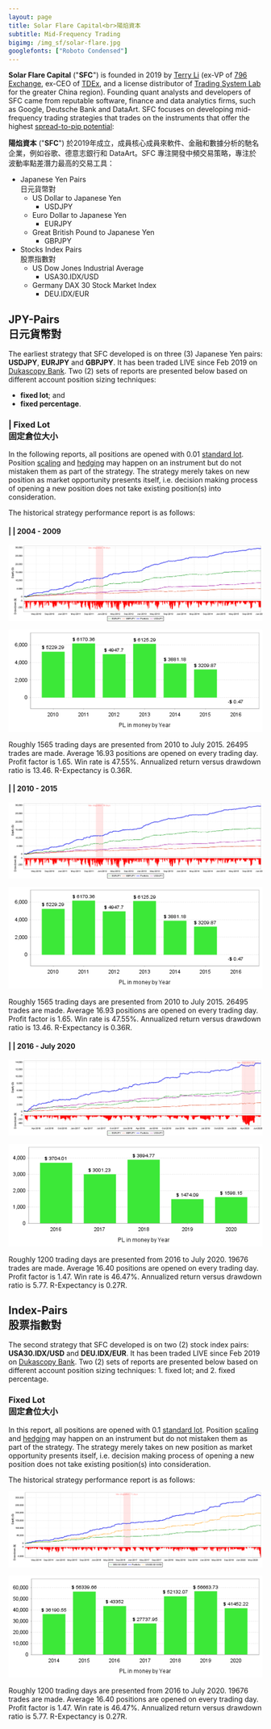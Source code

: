 ```yaml
---
layout: page
title: Solar Flare Capital<br>陽焰資本
subtitle: Mid-Frequency Trading
bigimg: /img_sf/solar-flare.jpg
googlefonts: ["Roboto Condensed"]
---
```


<i class='fa fa-sun-o' style='color:DimGrey'></i> **Solar Flare Capital** ("**SFC**") is founded in 2019 by [Terry Li](https://bit.ly/terryli) (ex-VP of [796 Exchange](https://www.796.com), ex-CEO of [TDEx](https://www.tdex.com), and a license distributor of [Trading System Lab](https://www.tradingsystemlab.com) for the greater China region). Founding quant analysts and developers of SFC came from reputable software, finance and data analytics firms, such as Google, Deutsche Bank and DataArt. SFC focuses on developing mid-frequency trading strategies that trades on the instruments that offer the highest [spread-to-pip potential](https://www.investopedia.com/articles/forex/10/spread-pip-potential-pairs-day-trading.asp):

<i class='fa fa-sun-o' style='color:DimGrey'></i> **陽焰資本** ("**SFC**") 於2019年成立，成員核心成員來軟件、金融和數據分析的馳名企業，例如谷歌、德意志銀行和 DataArt。SFC 專注開發中頻交易策略，專注於波動率點差潛力最高的交易工具：

- <i class='fa fa-yen'></i> Japanese Yen Pairs<br>日元貨幣對
  - US Dollar to Japanese Yen
    - USDJPY
  - Euro Dollar to Japanese Yen
    - EURJPY
  - Great British Pound to Japanese Yen
    - GBPJPY
- <i class='fa fa-pie-chart'></i> Stocks Index Pairs<br>股票指數對
  - US Dow Jones Industrial Average
    - USA30.IDX/USD
  - Germany DAX 30 Stock Market Index
    - DEU.IDX/EUR

## <i class='fa fa-yen'></i> JPY-Pairs<br>日元貨幣對

The earliest strategy that SFC developed is on three (3) Japanese Yen pairs: <b>USDJPY</b>, <b>EURJPY</b> and <b>GBPJPY</b>. It has been traded LIVE since Feb 2019 on [Dukascopy Bank](https://en.wikipedia.org/wiki/Dukascopy_Bank). Two (2) sets of reports are presented below based on different account position sizing techniques:

- <i class='fa fa-cog'></i> <b>fixed lot</b>; and
- <i class='fa fa-cogs'></i> <b>fixed percentage</b>.

### <i class='fa fa-yen'></i> | <i class='fa fa-cog'></i> Fixed Lot<br>固定倉位大小

In the following reports, all positions are opened with 0.01 [standard lot](https://www.investopedia.com/terms/s/standard-lot.asp). Position [scaling](https://learn.tradimo.com/dont-go-broke-protect-your-capital/scaling-in-and-out-of-trades) and [hedging](https://www.investopedia.com/ask/answers/forex/forex-hedge-and-currency-hedging-strategy.asp) may happen on an instrument but do not mistaken them as part of the strategy. The strategy merely takes on new position as market opportunity presents itself, i.e. decision making process of opening a new position does not take existing position(s) into consideration.

The historical strategy performance report is as follows:

#### <i class='fa fa-yen'></i> | <i class='fa fa-cog'></i> | 2004 - 2009

![JPY_Pairs](/img_pr/jpy_0.01_ec_2010_2015.png "JPY Pairs Performance Report")

![JPY_Pairs](/img_pr/jpy_0.01_tb_2010_2015.png "JPY Pairs Performance Report")

Roughly 1565 trading days are presented from 2010 to July 2015. 26495 trades are made. Average 16.93 positions are opened on every trading day. Profit factor is 1.65. Win rate is 47.55%. Annualized return versus drawdown ratio is 13.46. R-Expectancy is 0.36R.

#### <i class='fa fa-yen'></i> | <i class='fa fa-cog'></i> | 2010 - 2015

![JPY_Pairs](/img_pr/jpy_0.01_ec_2010_2015.png "JPY Pairs Performance Report")

![JPY_Pairs](/img_pr/jpy_0.01_tb_2010_2015.png "JPY Pairs Performance Report")

Roughly 1565 trading days are presented from 2010 to July 2015. 26495 trades are made. Average 16.93 positions are opened on every trading day. Profit factor is 1.65. Win rate is 47.55%. Annualized return versus drawdown ratio is 13.46. R-Expectancy is 0.36R.

#### <i class='fa fa-yen'></i> | <i class='fa fa-cog'></i> | 2016 - July 2020

![JPY_Pairs](/img_pr/jpy_0.01_ec_2016_2020.png "JPY Pairs Performance Report")

![JPY_Pairs](/img_pr/jpy_0.01_tb_2016_2020.png "JPY Pairs Performance Report")

Roughly 1200 trading days are presented from 2016 to July 2020. 19676 trades are made. Average 16.40 positions are opened on every trading day. Profit factor is 1.47. Win rate is 46.47%. Annualized return versus drawdown ratio is 5.77. R-Expectancy is 0.27R.

## <i class='fa fa-pie-chart'></i> Index-Pairs<br>股票指數對

The second strategy that SFC developed is on two (2) stock index pairs: <b>USA30.IDX/USD</b> and <b>DEU.IDX/EUR</b>. It has been traded LIVE since Feb 2019 on [Dukascopy Bank](https://en.wikipedia.org/wiki/Dukascopy_Bank). Two (2) sets of reports are presented below based on different account position sizing techniques: 1. fixed lot; and 2. fixed percentage.

### <i class='fa fa-pie-chart'></i> Fixed Lot<br>固定倉位大小

In this report, all positions are opened with 0.1 [standard lot](https://www.investopedia.com/terms/s/standard-lot.asp). Position [scaling](https://learn.tradimo.com/dont-go-broke-protect-your-capital/scaling-in-and-out-of-trades) and [hedging](https://www.investopedia.com/ask/answers/forex/forex-hedge-and-currency-hedging-strategy.asp) may happen on an instrument but do not mistaken them as part of the strategy. The strategy merely takes on new position as market opportunity presents itself, i.e. decision making process of opening a new position does not take existing position(s) into consideration.

The historical strategy performance report is as follows:

![JPY_Pairs](/img_pr/index_0.1_ec_2014_2020.png "JPY Pairs Performance Report")

![JPY_Pairs](/img_pr/index_0.1_tb_2014_2020.png "JPY Pairs Performance Report")

Roughly 1200 trading days are presented from 2016 to July 2020. 19676 trades are made. Average 16.40 positions are opened on every trading day. Profit factor is 1.47. Win rate is 46.47%. Annualized return versus drawdown ratio is 5.77. R-Expectancy is 0.27R.
